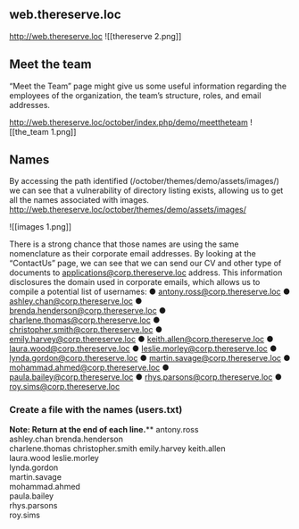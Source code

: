 
## web.thereserve.loc
http://web.thereserve.loc
![[thereserve 2.png]]

## Meet the team
“Meet the Team” page might give us some useful information regarding the employees of the organization, the team’s structure, roles, and email addresses.

http://web.thereserve.loc/october/index.php/demo/meettheteam
![[the_team 1.png]]

## Names
By accessing the path identified (/october/themes/demo/assets/images/) we can see that a vulnerability of directory listing exists, allowing us to get all the names associated with images.
http://web.thereserve.loc/october/themes/demo/assets/images/

![[images 1.png]]

There is a strong chance that those names are using the same nomenclature as their corporate email addresses. By looking at the “ContactUs” page, we can see that we can send our CV and other type of documents to applications@corp.thereserve.loc address. This information disclosures the domain used in corporate emails, which allows us to compile a potential list of usernames: 
● antony.ross@corp.thereserve.loc ● ashley.chan@corp.thereserve.loc ● brenda.henderson@corp.thereserve.loc ● charlene.thomas@corp.thereserve.loc ● christopher.smith@corp.thereserve.loc ● emily.harvey@corp.thereserve.loc ● keith.allen@corp.thereserve.loc ● laura.wood@corp.thereserve.loc ● leslie.morley@corp.thereserve.loc ● lynda.gordon@corp.thereserve.loc ● martin.savage@corp.thereserve.loc ● mohammad.ahmed@corp.thereserve.loc ● paula.bailey@corp.thereserve.loc ● rhys.parsons@corp.thereserve.loc ● roy.sims@corp.thereserve.loc
### Create a file with the names (users.txt)
**Note: Return at the end of each line.****
antony.ross	 
ashley.chan	
brenda.henderson	 
charlene.thomas 
christopher.smith 
emily.harvey 
keith.allen	 
laura.wood
leslie.morley	 
lynda.gordon	 
martin.savage	 
mohammad.ahmed	 
paula.bailey	 
rhys.parsons	 
roy.sims 

